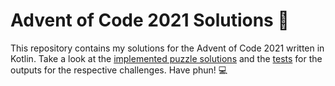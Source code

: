 # Advent of Code 2021 Solutions 🎄

This repository contains my solutions for the Advent of Code 2021 written in Kotlin. Take a look at the [implemented puzzle solutions](src/main/kotlin)
and the [tests](src/test/kotlin) for the outputs for the respective challenges. Have phun! 💻